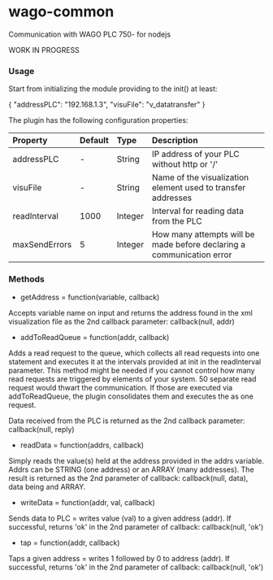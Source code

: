 wago-common
======================

Communication with WAGO PLC 750- for nodejs

WORK IN PROGRESS

### Usage

Start from initializing the module providing to the init() at least:

  {
    "addressPLC": "192.168.1.3",
    "visuFile": "v_datatransfer"
  }
  
    
The plugin has the following configuration properties:

| Property          | Default  | Type    | Description                                 |
|:------------------|:---------|:--------|:--------------------------------------------|
| addressPLC        | -        | String  | IP address of your PLC without http or '/'  |
| visuFile          | -        | String  | Name of the visualization element used to transfer addresses|
| readInterval      | 1000     | Integer | Interval for reading data from the PLC |
| maxSendErrors     | 5        | Integer | How many attempts will be made before declaring a communication error|


### Methods

* getAddress = function(variable, callback)

Accepts variable name on input and returns the address found in the xml visualization file as the 2nd callback parameter: callback(null, addr)

* addToReadQueue = function(addr, callback)

Adds a read request to the queue, which collects all read requests into one statement and executes it at the intervals provided at init in the readInterval parameter.  This method might be needed if you cannot control how many read requests are triggered by elements of your system.  50 separate read request would thwart the communication.  If those are executed via addToReadQueue, the plugin consolidates them and executes the as one request.

Data received from the PLC is returned as the 2nd callback parameter: callback(null, reply)

* readData = function(addrs, callback)

Simply reads the value(s) held at the address provided in the addrs variable.  Addrs can be STRING (one address) or an ARRAY (many addresses).  The result is returned as the 2nd parameter of callback: callback(null, data), data being and ARRAY.

* writeData = function(addr, val, callback)

Sends data to PLC = writes value (val) to a given address (addr).  If successful, returns 'ok' in the 2nd parameter of callback: callback(null, 'ok')

* tap = function(addr, callback)

Taps a given address = writes 1 followed by 0 to address (addr).  If successful, returns 'ok' in the 2nd parameter of callback: callback(null, 'ok')